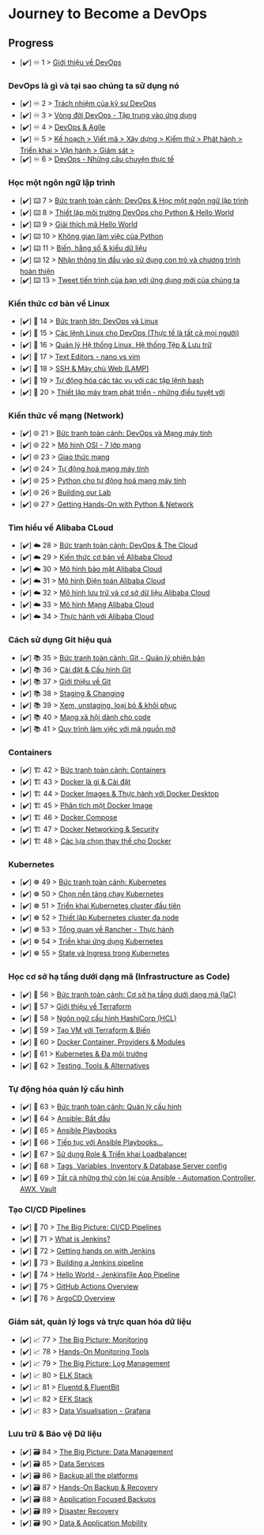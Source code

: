 # Journey to Become a DevOps

## Progress

- [✔️] ♾️ 1 > [Giới thiệu về DevOps](howto/step01.md)

### DevOps là gì và tại sao chúng ta sử dụng nó

- [✔️] ♾️ 2 > [Trách nhiệm của kỹ sư DevOps](howto/step02.md)
- [✔️] ♾️ 3 > [Vòng đời DevOps - Tập trung vào ứng dụng](howto/step03.md)
- [✔️] ♾️ 4 > [DevOps & Agile](howto/step04.md)
- [✔️] ♾️ 5 > [Kế hoạch > Viết mã > Xây dựng > Kiểm thử > Phát hành > Triển khai > Vận hành > Giám sát >](howto/step05.md)
- [✔️] ♾️ 6 > [DevOps - Những câu chuyện thực tế](howto/step06.md)

### Học một ngôn ngữ lập trình

- [✔️] ⌨️ 7 > [Bức tranh toàn cảnh: DevOps & Học một ngôn ngữ lập trình](howto/step07.md)
- [✔️] ⌨️ 8 > [Thiết lập môi trường DevOps cho Python & Hello World](howto/step08.md)
- [✔️] ⌨️ 9 > [Giải thích mã Hello World](howto/step09.md)
- [✔️] ⌨️ 10 > [Không gian làm việc của Python](howto/step10.md)
- [✔️] ⌨️ 11 > [Biến, hằng số & kiểu dữ liệu](howto/step11.md)
- [✔️] ⌨️ 12 > [Nhận thông tin đầu vào sử dụng con trỏ và chương trình hoàn thiện](howto/step12.md)
- [✔️] ⌨️ 13 > [Tweet tiến trình của bạn với ứng dụng mới của chúng ta](howto/step13.md)

### Kiến thức cơ bản về Linux

- [✔️] 🐧 14 > [Bức tranh lớn: DevOps và Linux](howto/step14.md)
- [✔️] 🐧 15 > [Các lệnh Linux cho DevOps (Thực tế là tất cả mọi người)](howto/step15.md)
- [✔️] 🐧 16 > [Quản lý Hệ thống Linux, Hệ thống Tệp & Lưu trữ](howto/step16.md)
- [✔️] 🐧 17 > [Text Editors - nano vs vim](howto/step17.md)
- [✔️] 🐧 18 > [SSH & Máy chủ Web (LAMP)](howto/step18.md)
- [✔️] 🐧 19 > [Tự động hóa các tác vụ với các tập lệnh bash](howto/step19.md)
- [✔️] 🐧 20 > [Thiết lập máy trạm phát triển - những điều tuyệt vời](howto/step20.md)

### Kiến thức về mạng (Network)

- [✔️] 🌐 21 > [Bức tranh toàn cảnh: DevOps và Mạng máy tính](howto/step21.md)
- [✔️] 🌐 22 > [Mô hình OSI - 7 lớp mạng](howto/step22.md)
- [✔️] 🌐 23 > [Giao thức mạng](howto/step23.md)
- [✔️] 🌐 24 > [Tự động hoá mạng máy tính](howto/step24.md)
- [✔️] 🌐 25 > [Python cho tự động hoá mạng máy tính](howto/step25.md)
- [✔️] 🌐 26 > [Building our Lab](howto/step26.md)
- [✔️] 🌐 27 > [Getting Hands-On with Python & Network](howto/step27.md)

### Tìm hiểu về Alibaba CLoud

- [✔️] ☁️ 28 > [Bức tranh toàn cảnh: DevOps & The Cloud](howto/step28.md)
- [✔️] ☁️ 29 > [Kiến thức cơ bản về Alibaba Cloud](howto/step29.md)
- [✔️] ☁️ 30 > [Mô hình bảo mật Alibaba Cloud](howto/step30.md)
- [✔️] ☁️ 31 > [Mô hình Điện toán Alibaba Cloud](howto/step31.md)
- [✔️] ☁️ 32 > [Mô hình lưu trữ và cơ sở dữ liệu Alibaba Cloud](howto/step32.md)
- [✔️] ☁️ 33 > [Mô hình Mạng Alibaba Cloud](howto/step33.md)
- [✔️] ☁️ 34 > [Thực hành với Alibaba Cloud](howto/step34.md)

### Cách sử dụng Git hiệu quả

- [✔️] 📚 35 > [Bức tranh toàn cảnh: Git - Quản lý phiên bản](howto/step35.md)
- [✔️] 📚 36 > [Cài đặt & Cấu hình Git](howto/step36.md)
- [✔️] 📚 37 > [Giới thiệu về Git](howto/step37.md)
- [✔️] 📚 38 > [Staging & Changing](howto/step38.md)
- [✔️] 📚 39 > [Xem, unstaging, loại bỏ & khôi phục](howto/step39.md)
- [✔️] 📚 40 > [Mạng xã hội dành cho code](howto/step40.md)
- [✔️] 📚 41 > [Quy trình làm việc với mã nguồn mở](howto/step41.md)
### Containers

- [✔️] 🏗️ 42 > [Bức tranh toàn cảnh: Containers](howto/step42.md)
- [✔️] 🏗️ 43 > [Docker là gì & Cài đặt](howto/step43.md)
- [✔️] 🏗️ 44 > [Docker Images & Thực hành với Docker Desktop](howto/step44.md)
- [✔️] 🏗️ 45 > [Phân tích một Docker Image](howto/step45.md)
- [✔️] 🏗️ 46 > [Docker Compose](howto/step46.md)
- [✔️] 🏗️ 47 > [Docker Networking & Security](howto/step47.md)
- [✔️] 🏗️ 48 > [Các lựa chọn thay thế cho Docker](howto/step48.md)

### Kubernetes

- [✔️] ☸ 49 > [Bức tranh toàn cảnh: Kubernetes](howto/step49.md)
- [✔️] ☸ 50 > [Chọn nền tảng chạy Kubernetes](howto/step50.md)
- [✔️] ☸ 51 > [Triển khai Kubernetes cluster đầu tiên](howto/step51.md)
- [✔️] ☸ 52 > [Thiết lập Kubernetes cluster đa node](howto/step52.md)
- [✔️] ☸ 53 > [Tổng quan về Rancher - Thực hành](howto/step53.md)
- [✔️] ☸ 54 > [Triển khai ứng dụng Kubernetes](howto/step54.md)
- [✔️] ☸ 55 > [State và Ingress trong Kubernetes](howto/step55.md)

### Học cơ sở hạ tầng dưới dạng mã (Infrastructure as Code)

- [✔️] 🤖 56 > [Bức tranh toàn cảnh: Cơ sở hạ tầng dưới dạng mã (IaC)](howto/step56.md)
- [✔️] 🤖 57 > [Giới thiệu về Terraform](howto/step57.md)
- [✔️] 🤖 58 > [Ngôn ngữ cấu hình HashiCorp (HCL)](howto/step58.md)
- [✔️] 🤖 59 > [Tạo VM với Terraform & Biến](howto/step59.md)
- [✔️] 🤖 60 > [Docker Container, Providers & Modules](howto/step60.md)
- [✔️] 🤖 61 > [Kubernetes & Đa môi trường](howto/step61.md)
- [✔️] 🤖 62 > [Testing, Tools & Alternatives](howto/step62.md)

### Tự động hóa quản lý cấu hình

- [✔️] 📜 63 > [Bức tranh toàn cảnh: Quản lý cấu hình](howto/step63.md)
- [✔️] 📜 64 > [Ansible: Bắt đầu](howto/step64.md)
- [✔️] 📜 65 > [Ansible Playbooks](howto/step65.md)
- [✔️] 📜 66 > [Tiếp tục với Ansible Playbooks...](howto/step66.md)
- [✔️] 📜 67 > [Sử dụng Role & Triển khai Loadbalancer](howto/step67.md)
- [✔️] 📜 68 > [Tags, Variables, Inventory & Database Server config](howto/step68.md)
- [✔️] 📜 69 > [Tất cả những thứ còn lại của Ansible - Automation Controller, AWX, Vault](howto/step69.md)

### Tạo CI/CD Pipelines

- [✔️] 🔄 70 > [The Big Picture: CI/CD Pipelines](howto/step70.md)
- [✔️] 🔄 71 > [What is Jenkins?](howto/step71.md)
- [✔️] 🔄 72 > [Getting hands on with Jenkins](howto/step72.md)
- [✔️] 🔄 73 > [Building a Jenkins pipeline](howto/step73.md)
- [✔️] 🔄 74 > [Hello World - Jenkinsfile App Pipeline](howto/step74.md)
- [✔️] 🔄 75 > [GitHub Actions Overview](howto/step75.md)
- [✔️] 🔄 76 > [ArgoCD Overview](howto/step76.md)

### Giám sát, quản lý logs và trực quan hóa dữ liệu

- [✔️] 📈 77 > [The Big Picture: Monitoring](howto/step77.md)
- [✔️] 📈 78 > [Hands-On Monitoring Tools](howto/step78.md)
- [✔️] 📈 79 > [The Big Picture: Log Management](howto/step79.md)
- [✔️] 📈 80 > [ELK Stack](howto/step80.md)
- [✔️] 📈 81 > [Fluentd & FluentBit](howto/step81.md)
- [✔️] 📈 82 > [EFK Stack](howto/step82.md)
- [✔️] 📈 83 > [Data Visualisation - Grafana](howto/step83.md)

### Lưu trữ & Bảo vệ Dữ liệu

- [✔️] 🗃️ 84 > [The Big Picture: Data Management](howto/step84.md)
- [✔️] 🗃️ 85 > [Data Services](howto/step85.md)
- [✔️] 🗃️ 86 > [Backup all the platforms](howto/step86.md)
- [✔️] 🗃️ 87 > [Hands-On Backup & Recovery](howto/step87.md)
- [✔️] 🗃️ 88 > [Application Focused Backups](howto/step88.md)
- [✔️] 🗃️ 89 > [Disaster Recovery](howto/step89.md)
- [✔️] 🗃️ 90 > [Data & Application Mobility](howto/step90.md)